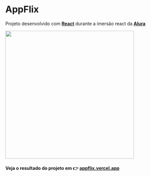 # AppFlix

Projeto desenvolvido com **[React](https://reactjs.org/)** durante a imersão react da **[Alura](https://www.alura.com.br/)**

<img src="https://user-images.githubusercontent.com/54606521/89446480-f78c8080-d72a-11ea-9797-c3c126d76c89.png" align="center" width="400" >

#### Veja o resultado do projeto em :point_right: **[appflix.vercel.app](https://appflix.vercel.app/)**

